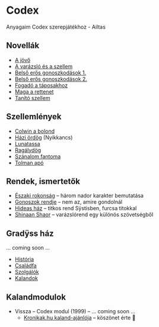 # Codex

Anyagaim Codex szerepjátékhoz - Ailtas

## Novellák

- [A jövő](novella/A.jovo.es.Lelekmagia.md)
- [A varázsló és a szellem](novella/A.varazslo.es.a.szellem.md)
- [Belső erős gonoszkodások 1.](novella/belso.eros.gonoszkodasok.1.md)
- [Belső erős gonoszkodások 2.](novella/belso.eros.gonoszkodasok.2.md)
- [Fogadó a táposakhoz](novella/Fogado.a.taposakhoz.md)
- [Maga a rettenet](novella/Maga.a.rettenet.md)
- [Tanító szellem](novella/Tanito.szellem.md)

## Szellemlények

- [Colwin a bolond](szellemleny/Colwin.a.bolond.md)
- [Házi ördög](szellemleny/Nyikkancs.md) (Nyikkancs)
- [Lunatassa](szellemleny/Lunatassa.md)
- [Ragálydög](szellemleny/Ragalydog.md)
- [Szánalom fantoma](szellemleny/Szanalom.fantoma.md)
- [Tolman apó](szellemleny/Tolman.apo.md)

## Rendek, ismertetők
- [Északi rokonság](rendek.ismertetok/Eszaki.rokonsag.md)  – három nador karakter bemutatása
- [Gonoszok rendje](rendek.ismertetok/Gonoszok.rendje.md) – nem az, amire gondolnál
- [Hideas ház](rendek.ismertetok/Hideas.haz.md) – titkos rend Sÿstisben, furcsa titokkal
- [Shinaan Shaor](rendek.ismertetok/Shinaan.Shaor.md) – varázslórend egy különös szövetségből

## Gradÿss ház
 ... coming soon ...
- [História](gradyss/historia.md)
- [Családfa](gradyss/csaladfa.md)
- [Szolgálók](gradyss/szolgalok.md)
- [Kalandok](gradyss/kalandok.md)

## Kalandmodulok

- Vissza – Codex modul (1999)  – ... coming soon ...
  - [Kronikak.hu kaland-ajánlója](https://kronikak.hu/2013/02/23/ailtas-vissza-codex-kalandmodul/) – köszönet érte 🙂

